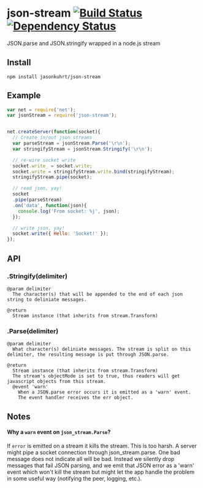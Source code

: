 # json-stream [![Build Status](https://travis-ci.org/jasonkuhrt/json-stream.png)](https://travis-ci.org/jasonkuhrt/json-stream) [![Dependency Status](https://gemnasium.com/jasonkuhrt/json-stream.png)](https://gemnasium.com/jasonkuhrt/json-stream)
JSON.parse and JSON.stringify wrapped in a node.js stream

## Install
    npm install jasonkuhrt/json-stream

## Example
```js
var net = require('net');
var jsonStream = require('json-stream');


net.createServer(function(socket){
  // Create in/out json streams
  var parseStream = jsonStream.Parse('\r\n');
  var stringifyStream = jsonStream.Stringify('\r\n');

  // re-wire socket write
  socket.write_ = socket.write;
  socket.write = stringifyStream.write.bind(stringifyStream);
  stringifyStream.pipe(socket);

  // read json, yay!
  socket
  .pipe(parseStream)
  .on('data', function(json){
    console.log('From socket: %j', json);
  });

  // write json, yay!
  socket.write({ Hello: 'Socket!' });
});
```

## API
### .Stringify(delimiter)
```
@param delimiter
  The character(s) that will be appended to the end of each json string to deliniate messages.
```
```
@return
  Stream instance (that inherits from stream.Transform)
```

### .Parse(delimiter)
```
@param delimiter
  What character(s) deliniate messages. The stream is split on this delimiter, the resulting message is put through JSON.parse.
```
```
@return
  Stream instance (that inherits from stream.Transform)
  The stream's objectMode is set to true, thus readers will get javascript objects from this stream.
  @event 'warn'
    When a JSON.parse error occurs it is emitted as a 'warn' event.
    The event handler receives the err object.
```

## Notes
#### Why a `warn` event on `json_stream.Parse`?
If `error` is emitted on a stream it kills the stream. This is too harsh. A server might pipe a socket connection through json_stream.parse. One bad message does not indicate all will be bad. Instead we silently drop messages that fail JSON parsing, and we emit that JSON error as a 'warn' event which won't kill the stream but might let the app handle the problem in some useful way (notifying the peer, logging, etc.).
